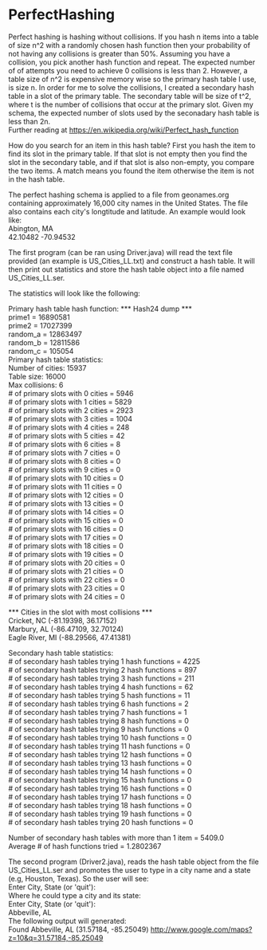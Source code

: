 # PerfectHashing
Perfect hashing is hashing without collisions. If you hash n items into a table of size n^2 with a randomly chosen hash function then your probability of not having any collisions is greater than 50%. Assuming you have a collision, you pick another hash function and repeat. The expected number of of attempts you need to achieve 0 collisions is less than 2. However, a table size of n^2 is expensive memory wise so the primary hash table I use, is size n. In order for me to solve the collisions, I created a secondary hash table in a slot of the primary table. The secondary table will be size of t^2, where t is the number of collisions that occur at the primary slot. Given my schema, the expected number of slots used by the seconadary hash table is less than 2n.  
Further reading at https://en.wikipedia.org/wiki/Perfect_hash_function

How do you search for an item in this hash table? First you hash the item to find its slot in the primary table. If that slot is not empty then you find the slot in the secondary table, and if that slot is also non-empty, you compare the two items. A match means you found the item otherwise the item is not in the hash table.

The perfect hashing schema is applied to a file from geonames.org containing approximately 16,000 city names in the United States. The file also contains each city's longtitude and latitude. An example would look like:   
Abington, MA   
42.10482 -70.94532 

The first program (can be ran using Driver.java) will read the text file provided (an example is US_Cities_LL.txt) and construct a hash table. It will then print out statistics and store the hash table object into a file named US_Cities_LL.ser. 
 
The statistics will look like the following:

 Primary hash table hash function: *** Hash24 dump ***   
prime1 = 16890581  
prime2 = 17027399  
random_a = 12863497  
random_b = 12811586  
random_c = 105054  
Primary hash table statistics:   
	Number of cities: 15937  
	Table size: 16000  
	Max collisions: 6  
	# of primary slots with 0 cities = 5946  
	# of primary slots with 1 cities = 5829  
	# of primary slots with 2 cities = 2923  
	# of primary slots with 3 cities = 1004  
	# of primary slots with 4 cities = 248  
	# of primary slots with 5 cities = 42  
	# of primary slots with 6 cities = 8  
	# of primary slots with 7 cities = 0  
	# of primary slots with 8 cities = 0  
	# of primary slots with 9 cities = 0  
	# of primary slots with 10 cities = 0  
	# of primary slots with 11 cities = 0  
	# of primary slots with 12 cities = 0  
	# of primary slots with 13 cities = 0  
	# of primary slots with 14 cities = 0  
	# of primary slots with 15 cities = 0  
	# of primary slots with 16 cities = 0  
	# of primary slots with 17 cities = 0  
	# of primary slots with 18 cities = 0  
	# of primary slots with 19 cities = 0   
	# of primary slots with 20 cities = 0  
	# of primary slots with 21 cities = 0  
	# of primary slots with 22 cities = 0  
	# of primary slots with 23 cities = 0  
	# of primary slots with 24 cities = 0  



 *** Cities in the slot with most collisions ***  
  Cricket, NC (-81.19398, 36.17152)   
  Marbury, AL (-86.47109, 32.70124)  
  Eagle River, MI (-88.29566, 47.41381)  

 Secondary hash table statistics:  
	# of secondary hash tables trying 1 hash functions = 4225  
	# of secondary hash tables trying 2 hash functions = 897  
	# of secondary hash tables trying 3 hash functions = 211  
	# of secondary hash tables trying 4 hash functions = 62  
	# of secondary hash tables trying 5 hash functions = 11  
	# of secondary hash tables trying 6 hash functions = 2  
	# of secondary hash tables trying 7 hash functions = 1  
	# of secondary hash tables trying 8 hash functions = 0  
	# of secondary hash tables trying 9 hash functions = 0  
	# of secondary hash tables trying 10 hash functions = 0  
	# of secondary hash tables trying 11 hash functions = 0  
	# of secondary hash tables trying 12 hash functions = 0  
	# of secondary hash tables trying 13 hash functions = 0  
	# of secondary hash tables trying 14 hash functions = 0  
	# of secondary hash tables trying 15 hash functions = 0  
	# of secondary hash tables trying 16 hash functions = 0  
	# of secondary hash tables trying 17 hash functions = 0  
	# of secondary hash tables trying 18 hash functions = 0  
	# of secondary hash tables trying 19 hash functions = 0  
	# of secondary hash tables trying 20 hash functions = 0  

 Number of secondary hash tables with more than 1 item = 5409.0  
 Average # of hash functions tried = 1.2802367  
 
The second program (Driver2.java), reads the hash table object from the file US_Cities_LL.ser and promotes the user to type in a city name and a state (e.g, Houston, Texas). So the user will see:  
Enter City, State (or 'quit'):   
Where he could type a city and its state:  
Enter City, State (or 'quit'):  
Abbeville, AL  
The following output will generated:    
Found Abbeville, AL (31.57184, -85.25049)
http://www.google.com/maps?z=10&q=31.57184,-85.25049
 
